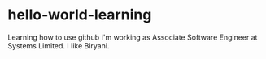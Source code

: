 # hello-world-learning
Learning how to use github
I'm working as Associate Software Engineer at Systems Limited. I like Biryani.
